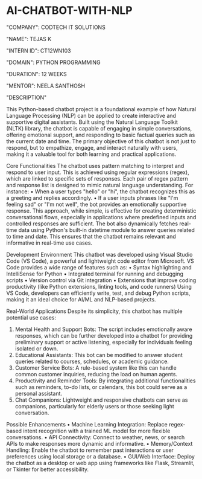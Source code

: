 # AI-CHATBOT-WITH-NLP

"COMPANY": CODTECH IT SOLUTIONS

"NAME": TEJAS K

"INTERN ID": CT12WN103

"DOMAIN": PYTHON PROGRAMMING

"DURATION": 12 WEEKS

"MENTOR": NEELA SANTHOSH

"DESCRIPTION"

This Python-based chatbot project is a foundational example of how Natural Language Processing (NLP) can be applied to create interactive and supportive digital assistants. Built using the Natural Language Toolkit (NLTK) library, the chatbot is capable of engaging in simple conversations, offering emotional support, and responding to basic factual queries such as the current date and time. The primary objective of this chatbot is not just to respond, but to empathize, engage, and interact naturally with users, making it a valuable tool for both learning and practical applications.

Core Functionalities
The chatbot uses pattern matching to interpret and respond to user input. This is achieved using regular expressions (regex), which are linked to specific sets of responses. Each pair of regex pattern and response list is designed to mimic natural language understanding. For instance:
•	When a user types "hello" or "hi", the chatbot recognizes this as a greeting and replies accordingly.
•	If a user inputs phrases like "I'm feeling sad" or "I'm not well", the bot provides an emotionally supportive response.
This approach, while simple, is effective for creating deterministic conversational flows, especially in applications where predefined inputs and controlled responses are sufficient.
The bot also dynamically fetches real-time data using Python's built-in datetime module to answer queries related to time and date. This ensures that the chatbot remains relevant and informative in real-time use cases.

Development Environment
This chatbot was developed using Visual Studio Code (VS Code), a powerful and lightweight code editor from Microsoft. VS Code provides a wide range of features such as:
•	Syntax highlighting and IntelliSense for Python
•	Integrated terminal for running and debugging scripts
•	Version control via Git integration
•	Extensions that improve coding productivity (like Python extensions, linting tools, and code runners)
Using VS Code, developers can efficiently write, test, and debug Python scripts, making it an ideal choice for AI/ML and NLP-based projects.

Real-World Applications
Despite its simplicity, this chatbot has multiple potential use cases:
1.	Mental Health and Support Bots: The script includes emotionally aware responses, which can be further developed into a chatbot for providing preliminary support or active listening, especially for individuals feeling isolated or down.
2.	Educational Assistants: This bot can be modified to answer student queries related to courses, schedules, or academic guidance.
3.	Customer Service Bots: A rule-based system like this can handle common customer inquiries, reducing the load on human agents.
4.	Productivity and Reminder Tools: By integrating additional functionalities such as reminders, to-do lists, or calendars, this bot could serve as a personal assistant.
5.	Chat Companions: Lightweight and responsive chatbots can serve as companions, particularly for elderly users or those seeking light conversation.

Possible Enhancements
•	Machine Learning Integration: Replace regex-based intent recognition with a trained ML model for more flexible conversations.
•	API Connectivity: Connect to weather, news, or search APIs to make responses more dynamic and informative.
•	Memory/Context Handling: Enable the chatbot to remember past interactions or user preferences using local storage or a database.
•	GUI/Web Interface: Deploy the chatbot as a desktop or web app using frameworks like Flask, Streamlit, or Tkinter for better accessibility.

